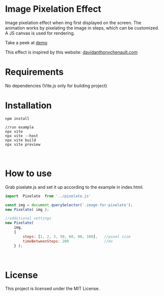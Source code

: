 # Image Pixelation Effect

Image pixelation effect when img first displayed on the screen. The animation works by pixelating the image in steps, which can be customized. A JS canvas is used for rendering.

Take a peek at [demo](https://isladjan.com/lab/pixelate/)

This effect is inspired by this website: [davidanthonychenault.com](https://www.davidanthonychenault.com/)
<br />

# Requirements
No dependencies (Vite.js only for building project)
<br />


# Installation
``` 
npm install

//run example
npx vite
npx vite --host
npx vite build
npx vite preview
```
<br />


# How to use
Grab pixelate.js and set it up according to the example in index.html.
```javascript
import  Pixelate  from '../pixelate.js'

const img = document.querySelector('.image-for-pixelate');
new Pixelate( img );

//additional settings
new Pixelate( 
    img, 
    {
        steps: [1, 2, 3, 50, 60, 80, 100],   //pixel size
        timeBetweenSteps: 200                //ms
    } );

```
<br />

# License
This project is licensed under the MIT License.